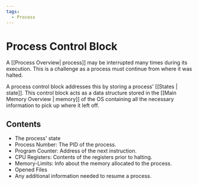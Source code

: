 ```yaml
---
tags:
  - Process
---
```

# Process Control Block
A [[Process Overview| process]] may be interrupted many times during its execution. This is a challenge as a process must continue from where it was halted. 

A process control block addresses this by storing a process' [[States | state]]. This control block acts as a data structure stored in the [[Main Memory Overview | memory]] of the OS containing all the necessary information to pick up where it left off.

## Contents
- The process' state
- Process Number: The PID of the process.
- Program Counter: Address of the next instruction.
- CPU Registers: Contents of the registers prior to halting.
- Memory-Limits: Info about the memory allocated to the process.
- Opened Files
- Any additional information needed to resume a process. 